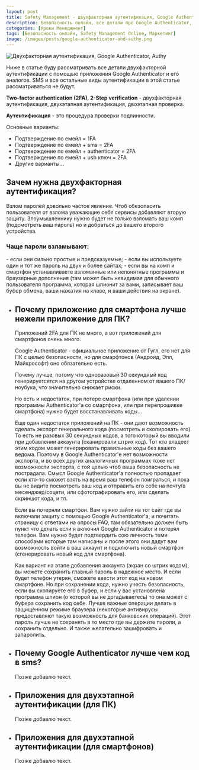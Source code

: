 ```yaml
---
layout: post
title: Safety Management - двухфакторная аутентификация, Google Authenticator, Authy, и другие аналоги
description: Безопасность онлайн, все детали про Google Authenticator, Authy, и другие аналоги.
categories: [Уроки Менеджмент]
tags: [Безопасность онлайн, Safety Management Online, Маркетинг]
image: /images/posts/google-authenticator-and-authy.png
---
```

<img src="{{ site.baseurl }}/images/posts/google-authenticator-and-authy.png" alt="Двухфакторная аутентификация, Google Authenticator, Authy" title="Пост про то как пользоваться Google Authenticator, Authy и другими">

Ниже в статье буду рассматривать все детали двухфакторной аутентификации с помощью приложения Google Authenticator и его аналогов. SMS и все остальные виды аутентификации в этой статье рассматриваться не будут.

<b>Two-factor authentication (2FA), 2-Step verification</b> - двухфакторная аутентификация, двухэтапная аутентификация, двоэтапная проверка.

<b>Аутентификация</b> - это процедура проверки подлинности.

Основные варианты:
- Подтверждение по емейл = 1FA
- Подтверждение по емейл + sms = 2FA
- Подтверждение по емейл + authenticator = 2FA
- Подтверждение по емейл + usb ключ = 2FA
- Другие варианты...


<h2>Зачем нужна двухфакторная аутентификация?</h2>

Взлом паролей довольно частое явление. Чтоб обезопасить пользователя от взлома уважающие себя сервисы добавляют вторую защиту. Злоумышленнику нужно будет не только взломать ваш комп (подсмотреть ваш пароль) но и добраться до вашего второго устройства.

<h3>Чаще пароли взламывают:</h3>
- если они сильно простые и предсказуемые;
- если вы используете один и тот же пароль на двух и более сайтах;
- если вы на комп и смартфон устанавливаете взломанные или непонятные программы и браузерные дополнения (там может быть невидимая для обычного пользователя программа, которая шпионит за вами, записывает ваш буфер обмена, ваши нажатия на клаве, и ваши действия на экране). 

<!-- accordion -->
<ul class="accordion">
	<li class="accordion-li">
			<a class="accordion-a"><h2>Почему приложение для смартфона лучше нежели приложение для ПК?</h2></a>
		<div class="accordion-content">
<p>
Приложений 2FA для ПК не много, а вот приложений для смартфонов очень много. 
</p><p>
Google Authenticator - официальное приложение от Гугл, его нет для ПК с целью безопасности, но для смарфтонов (Андроид, Эпл, Майкрософт) оно обязательно есть.
</p><p>
Почему лучше, потому что одноразовый 30 секундный код генерируетсятся на другом устройстве отдаленном от вашего ПК/ноубука, что значительно снижает риски. 
</p><p>
Но есть и недостаток, при потере смартфона (или при удалении программы Authenticator'а со смартфона, или при перепрошивке смартфона) нужно будет восстанавливать коды...
</p><p>
Еще один недостаток приложений на ПК - они дают возможность сделать экспорт генерального кода (посмотреть и скопировать его). То есть не разовых 30 секундных кодов, а того который вы вводили при добавлении аккаунта (сканировали штрих код). Тот кто владеет этим кодом может генерировать правильные коды без вашего ведома. Поэтому в Google Authenticator'е нет возможности экспорта, и во всех других аналогичных программах тоже нет возможности экспорта, с той целью чтоб ваша безопасность не пострадала. Смысл Google Authenticator'а полностью пропадает если кто-то сможет взять на время ваш телефон поиграться, и пока вы не видите посмотреть ваш код и отправить его себе на почту/в месенджер/соцети, или сфотографировать его, или сделать скриншот кода, и тп.
</p><p>
Если вы потеряли смартфон. Вам нужно зайти на тот сайт где вы включали защиту с помощью Google Authenticator'а, и почитать страницу с ответами на опросы FAQ, там обязательно должен быть пункт что делать если я включил Google Authenticator и потерял телефон. Вам нужно будет подтвердить сою личность теми способами которые там написаны и после этого они дадут вам возможность войти в ваш аккаунт и подключить новый смартфон (сгенерировать новый код для смартфона).
</p><p>
Как вариант на этапе добавления аккаунта (экран со штрих кодом), вы можете сохранить главный пароль в надежное место. И если будет телефон утерян, сможете ввести этот код на новом смартфоне. Но при сохранении кода, нужно учесть безопасность, если вы скопируете его в буфер, и если у вас установлена программа шпион (о которой вы не догадываетесь) то она может с буфера сохранить код себе. Лучше важные операции делать в защищенном режиме браузера (некоторые антивирусы предоставляют такую возможность для банковских операций). Этот пароль лучше не сохранять в то место где вы держите пароли, а сохранить отдельно. И также желательно зашифровать и запаролить. 
</p>
		</div>
	</li>
	<li class="accordion-li">
		<a class="accordion-a"><h2>Почему Google Authenticator лучше чем код в sms?</h2></a>
		<div class="accordion-content">
		Позже добавлю текст.
		</div>
	</li>	
	<li class="accordion-li">
		<a class="accordion-a"><h2>Приложения для двухэтапной аутентификации (для ПК)</h2></a>
		<div class="accordion-content">
		Позже добавлю текст.
		</div>
	</li>
	<li class="accordion-li">
		<a class="accordion-a"><h2>Приложения для двухэтапной аутентификации (для смартфонов)</h2></a>
		<div class="accordion-content">
		Позже добавлю текст.
		</div>
	</li>
  

<!--
	<li class="accordion-li">
		<a class="accordion-a">Dolor sit Amet</a>
		<div class="accordion-content">
		<p></p>
		</div>
	</li>
	<li class="accordion-li">
		<a class="accordion-a">Dolor sit Amet</a>
		<div class="accordion-content">
		<p></p>
		</div>
	</li>
-->

</ul> <!-- / accordion -->
